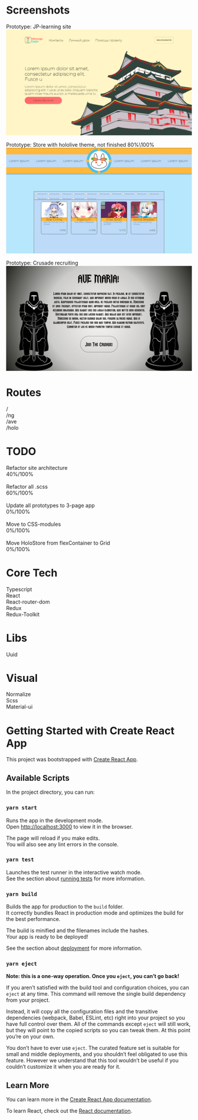# Screenshots
Prototype: JP-learning site 
![alt text](https://github.com/Astra-Sattelite/prototypes/blob/master/src/assets/screenshots/nihongo.png?raw=true)

Prototype: Store with hololive theme, not finished 80%\100%
![alt text](https://github.com/Astra-Sattelite/prototypes/blob/master/src/assets/screenshots/holostorev3.png?raw=true)

Prototype: Crusade recruiting
![alt text](https://github.com/Astra-Sattelite/prototypes/blob/master/src/assets/screenshots/ave.png?raw=true)

# Routes
/\
/ng\
/ave\
/holo

# TODO

Refactor site architecture\
40%/100%\
\
Refactor all .scss\
60%/100%\
\
Update all prototypes to 3-page app\
0%/100%\
\
Move to CSS-modules\
0%/100%\
\
Move HoloStore from flexContainer to Grid\
0%/100%

# Core Tech

Typescript\
React\
React-router-dom\
Redux\
Redux-Toolkit

# Libs

Uuid

# Visual

Normalize\
Scss\
Material-ui

# Getting Started with Create React App

This project was bootstrapped with [Create React App](https://github.com/facebook/create-react-app).

## Available Scripts

In the project directory, you can run:

### `yarn start`

Runs the app in the development mode.\
Open [http://localhost:3000](http://localhost:3000) to view it in the browser.

The page will reload if you make edits.\
You will also see any lint errors in the console.

### `yarn test`

Launches the test runner in the interactive watch mode.\
See the section about [running tests](https://facebook.github.io/create-react-app/docs/running-tests) for more information.

### `yarn build`

Builds the app for production to the `build` folder.\
It correctly bundles React in production mode and optimizes the build for the best performance.

The build is minified and the filenames include the hashes.\
Your app is ready to be deployed!

See the section about [deployment](https://facebook.github.io/create-react-app/docs/deployment) for more information.

### `yarn eject`

**Note: this is a one-way operation. Once you `eject`, you can’t go back!**

If you aren’t satisfied with the build tool and configuration choices, you can `eject` at any time. This command will remove the single build dependency from your project.

Instead, it will copy all the configuration files and the transitive dependencies (webpack, Babel, ESLint, etc) right into your project so you have full control over them. All of the commands except `eject` will still work, but they will point to the copied scripts so you can tweak them. At this point you’re on your own.

You don’t have to ever use `eject`. The curated feature set is suitable for small and middle deployments, and you shouldn’t feel obligated to use this feature. However we understand that this tool wouldn’t be useful if you couldn’t customize it when you are ready for it.

## Learn More

You can learn more in the [Create React App documentation](https://facebook.github.io/create-react-app/docs/getting-started).

To learn React, check out the [React documentation](https://reactjs.org/).
